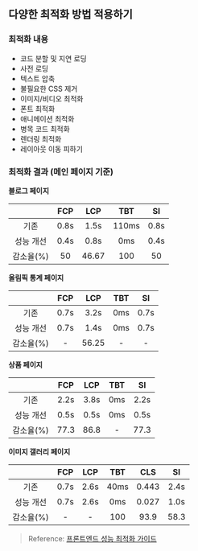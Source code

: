 ## 다양한 최적화 방법 적용하기

### 최적화 내용

- 코드 분할 및 지연 로딩
- 사전 로딩
- 텍스트 압축
- 불필요한 CSS 제거
- 이미지/비디오 최적화
- 폰트 최적화
- 애니메이션 최적화
- 병목 코드 최적화
- 렌더링 최적화
- 레이아웃 이동 피하기

### 최적화 결과 (메인 페이지 기준)

**블로그 페이지**

|           | FCP  |  LCP  |  TBT  |  SI  |
| :-------: | :--: | :---: | :---: | :--: |
|   기존    | 0.8s | 1.5s  | 110ms | 0.8s |
| 성능 개선 | 0.4s | 0.8s  |  0ms  | 0.4s |
| 감소율(%) |  50  | 46.67 |  100  |  50  |

**올림픽 통계 페이지**

|           | FCP  |  LCP  | TBT |  SI  |
| :-------: | :--: | :---: | :-: | :--: |
|   기존    | 0.7s | 3.2s  | 0ms | 0.7s |
| 성능 개선 | 0.7s | 1.4s  | 0ms | 0.7s |
| 감소율(%) |  -   | 56.25 |  -  |  -   |

**상품 페이지**

|           | FCP  | LCP  | TBT |  SI  |
| :-------: | :--: | :--: | :-: | :--: |
|   기존    | 2.2s | 3.8s | 0ms | 2.2s |
| 성능 개선 | 0.5s | 0.5s | 0ms | 0.5s |
| 감소율(%) | 77.3 | 86.8 |  -  | 77.3 |

**이미지 갤러리 페이지**

|           | FCP  | LCP  | TBT  |  CLS  |  SI  |
| :-------: | :--: | :--: | :--: | :---: | :--: |
|   기존    | 0.7s | 2.6s | 40ms | 0.443 | 2.4s |
| 성능 개선 | 0.7s | 2.6s | 0ms  | 0.027 | 1.0s |
| 감소율(%) |  -   |  -   | 100  | 93.9  | 58.3 |

> Reference: [프론트엔드 성능 최적화 가이드](https://product.kyobobook.co.kr/detail/S000200178292)
